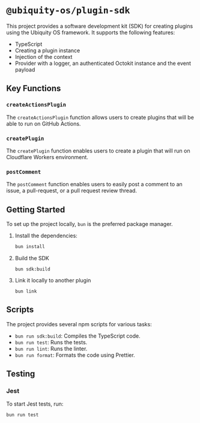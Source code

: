 # `@ubiquity-os/plugin-sdk`

This project provides a software development kit (SDK) for creating plugins using the Ubiquity OS framework. It supports the following features:

- TypeScript
- Creating a plugin instance
- Injection of the context
- Provider with a logger, an authenticated Octokit instance and the event payload

## Key Functions

### `createActionsPlugin`

The `createActionsPlugin` function allows users to create plugins that will be able to run on GitHub Actions.

### `createPlugin`

The `createPlugin` function enables users to create a plugin that will run on Cloudflare Workers environment.

### `postComment`

The `postComment` function enables users to easily post a comment to an issue, a pull-request, or a pull request review thread.

## Getting Started

To set up the project locally, `bun` is the preferred package manager.

1. Install the dependencies:

   ```sh
   bun install
   ```

2. Build the SDK
   ```
   bun sdk:build
   ```
3. Link it locally to another plugin
   ```
   bun link
   ```

## Scripts

The project provides several npm scripts for various tasks:

- `bun run sdk:build`: Compiles the TypeScript code.
- `bun run test`: Runs the tests.
- `bun run lint`: Runs the linter.
- `bun run format`: Formats the code using Prettier.

## Testing

### Jest

To start Jest tests, run:

```sh
bun run test
```

